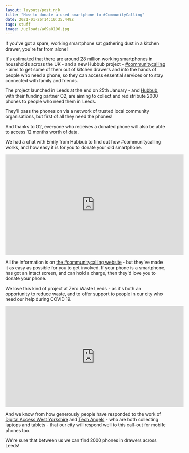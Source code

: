 ```yaml
---
layout: layouts/post.njk
title: "How to donate a used smartphone to #CommunityCalling"
date: 2021-01-26T14:10:35.449Z
tags: stuff
image: /uploads/a69a0196.jpg
---
```

If you've got a spare, working smartphone sat gathering dust in a kitchen drawer, you're far from alone!

It's estimated that there are around 28 million working smartphones in households across the UK - and a new Hubbub project - [\#communitycalling](https://www.hubbub.org.uk/communitycalling%20) - aims to get some of them out of kitchen drawers and into the hands of people who need a phone, so they can access essential services or to stay connected with family and friends.

The project launched in Leeds at the end on 25th January - and [Hubbub](https://www.hubbub.org.uk/), with their funding partner O2, are aiming to collect and redistribute 2000 phones to people who need them in Leeds.   

They'll pass the phones on via a network of trusted local community organisations, but first of all they need the phones!

And thanks to O2, everyone who receives a donated phone will also be able to access 12 months worth of data. 

We had a chat with Emily from Hubbub to find out how #communitycalling works, and how easy it is for you to donate your old smartphone.

<iframe width="560" height="315" src="https://www.youtube.com/embed/jWE_cS-W-zQ" frameborder="0" allow="accelerometer; autoplay; clipboard-write; encrypted-media; gyroscope; picture-in-picture" allowfullscreen></iframe>

All the information is on [the #communitycalling website](https://www.hubbub.org.uk/communitycalling%20) - but they've made it as easy as possible for you to get involved.  If your phone is a smartphone, has got an intact screen, and can hold a charge, then they'd love you to donate your phone.

We love this kind of project at Zero Waste Leeds - as it's both an opportunity to reduce waste, and to offer support to people in our city who need our help during COVID 19.  

<iframe width="560" height="315" src="https://www.youtube.com/embed/Ywdl92Isa6c" frameborder="0" allow="accelerometer; autoplay; clipboard-write; encrypted-media; gyroscope; picture-in-picture" allowfullscreen></iframe>

And we know from how generously people have responded to the work of [Digital Access West Yorkshire](https://www.zerowasteleeds.org.uk/tips/got-a-spare-laptop-or-tablet-why-not-donate-it/) and [Tech Angels](https://www.zerowasteleeds.org.uk/tips/tech-angels-helping-leeds-businesses-to-donate-surplus-laptops/) - who are both collecting laptops and tablets - that our city will respond well to this call-out for mobile phones too.  

We're sure that between us we can find 2000 phones in drawers across Leeds!